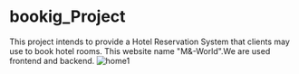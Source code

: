 # bookig_Project
This project intends to provide a Hotel Reservation System that clients may use to book hotel rooms. This website name "M&amp;-World".We are used frontend and backend. 
![home1](https://github.com/Monideepa28/bookig_Project/assets/112297727/f35a80a9-ec1a-47b8-8f9b-d99b15fb0374)
